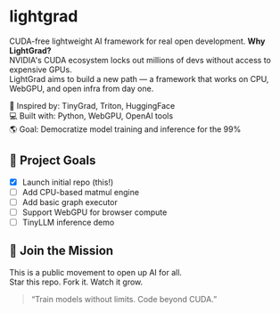 # lightgrad
CUDA-free lightweight AI framework for real open development.
**Why LightGrad?**  
NVIDIA's CUDA ecosystem locks out millions of devs without access to expensive GPUs.  
LightGrad aims to build a new path — a framework that works on CPU, WebGPU, and open infra from day one.

🧠 Inspired by: TinyGrad, Triton, HuggingFace  
💻 Built with: Python, WebGPU, OpenAI tools  
🌎 Goal: Democratize model training and inference for the 99%

## 🎯 Project Goals

- [x] Launch initial repo (this!)
- [ ] Add CPU-based matmul engine
- [ ] Add basic graph executor
- [ ] Support WebGPU for browser compute
- [ ] TinyLLM inference demo

## 🤝 Join the Mission

This is a public movement to open up AI for all.  
Star this repo. Fork it. Watch it grow.

> “Train models without limits. Code beyond CUDA.”
